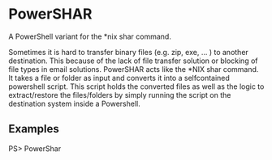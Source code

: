 # PowerSHAR
A PowerShell variant for the *nix shar command.

Sometimes it is hard to transfer binary files (e.g. zip, exe, ... ) to another destination. This because of the lack of file transfer solution or blocking of file types in email solutions.
PowerSHAR acts like the *NIX shar command. It takes a file or folder as input and converts it into a selfcontained powershell script. This script holds the converted files as well as the logic 
to extract/restore the files/folders by simply running the script on the destination system inside a Powershell.

## Examples
PS> PowerShar 
